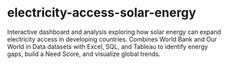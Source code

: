 # electricity-access-solar-energy
Interactive dashboard and analysis exploring how solar energy can expand electricity access in developing countries. Combines World Bank and Our World in Data datasets with Excel, SQL, and Tableau to identify energy gaps, build a Need Score, and visualize global trends.
